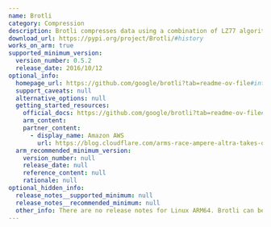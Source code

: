 ```yaml
---
name: Brotli
category: Compression
description: Brotli compresses data using a combination of LZ77 algorithm, second-order context modeling, and Huffman coding.
download_url: https://pypi.org/project/Brotli/#history
works_on_arm: true
supported_minimum_version:
  version_number: 0.5.2
  release_date: 2016/10/12
optional_info:
  homepage_url: https://github.com/google/brotli?tab=readme-ov-file#introduction
  support_caveats: null
  alternative_options: null
  getting_started_resources:
    official_docs: https://github.com/google/brotli?tab=readme-ov-file#python
    arm_content:
    partner_content:
      - display_name: Amazon AWS
        url: https://blog.cloudflare.com/arms-race-ampere-altra-takes-on-aws-graviton2/
  arm_recommended_minimum_version:
    version_number: null
    release_date: null
    reference_content: null
    rationale: null
optional_hidden_info:
  release_notes__supported_minimum: null
  release_notes__recommended_minimum: null
  other_info: There are no release notes for Linux ARM64. Brotli can be installed via pip from the first version available at pypi, i.e. 0.5.2.
---
```

